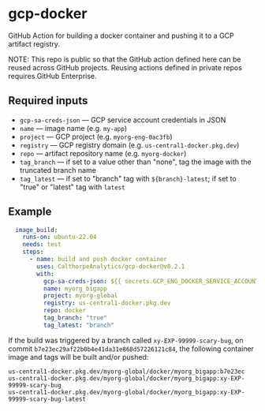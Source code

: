 # gcp-docker

GitHub Action for building a docker container and pushing it to a GCP artifact
registry.

NOTE: This repo is public so that the GitHub action defined here can be
reused across GitHub projects. Reusing actions defined in private repos
requires GitHub Enterprise.

## Required inputs

* `gcp-sa-creds-json` — GCP service account credentials in JSON
* `name` — image name (e.g. `my-app`)
* `project` — GCP project (e.g. `myorg-eng-0ac3fb`)
* `registry` — GCP registry domain (e.g. `us-central1-docker.pkg.dev`) 
* `repo` — artifact repository name (e.g. `myorg-docker`)
* `tag_branch` — if set to a value other than "none", tag the image with the truncated branch name
* `tag_latest` —  if set to "branch" tag with `${branch}-latest`; if set to "true" or "latest" tag with `latest`

## Example

```yaml
  image_build:
    runs-on: ubuntu-22.04
    needs: test
    steps:
      - name: build and push docker container
        uses: CalthorpeAnalytics/gcp-docker@v0.2.1
        with:
          gcp-sa-creds-json: ${{ secrets.GCP_ENG_DOCKER_SERVICE_ACCOUNT }}
          name: myorg_bigapp
          project: myorg-global
          registry: us-central1-docker.pkg.dev
          repo: docker
          tag_branch: "true"
          tag_latest: "branch"
```

If the build was triggered by a branch called `xy-EXP-99999-scary-bug`, on commit
`b7e23ec29af22b0b4e41da31e868d57226121c84`, the following container image and 
tags will be built and/or pushed:

```
us-central1-docker.pkg.dev/myorg-global/docker/myorg_bigapp:b7e23ec
us-central1-docker.pkg.dev/myorg-global/docker/myorg_bigapp:xy-EXP-99999-scary-bug
us-central1-docker.pkg.dev/myorg-global/docker/myorg_bigapp:xy-EXP-99999-scary-bug-latest
```